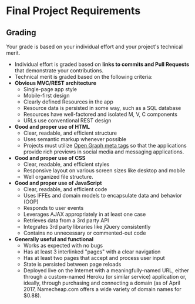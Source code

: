 # Final Project Requirements

## Grading
Your grade is based on your individual effort and your project's technical merit.
* Individual effort is graded based on **links to commits and Pull Requests** that demonstrate your contributions.
* Technical merit is graded based on the following criteria:
 * **Obvious MVC/REST architecture**
    * Single-page app style
    * Mobile-first design
    * Clearly defined Resources in the app
    * Resource data is persisted in some way, such as a SQL database
    * Resources have well-factored and isolated M, V, C components
    * URLs use conventional REST design
 * **Good and proper use of HTML**
    * Clear, readable, and efficient structure
    * Uses semantic markup whenever possible
    * Projects must utilize [Open Graph meta tags](http://ogp.me/) so that the applications provide rich previews in social media and messaging applications.
 * **Good and proper use of CSS**
    * Clear, readable, and efficient styles
    * Responsive layout on various screen sizes like desktop and mobile
    * Well organized file structure.
 * **Good and proper use of JavaScript**
    * Clear, readable, and efficient code
    * Uses IFFEs and domain models to encapsulate data and behavior (OOP)
    * Responds to user events
    * Leverages AJAX appropriately in at least one case
    * Retrieves data from a 3rd party API
    * Integrates 3rd party libraries like jQuery consistently
    * Contains no unnecessary or commented-out code
 * **Generally useful and functional**
    * Works as expected with no bugs
    * Has at least 3 interlinked "pages" with a clear navigation
    * Has at least two pages that accept and process user input
    * State is persisted between page reloads
    * Deployed live on the Internet with a meaningfully-named URL, either through a custom-named Heroku (or similar service) application or, ideally, through purchasing and connecting a domain (as of April 2017, Namecheap.com offers a wide variety of domain names for $0.88).
